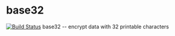 # base32
[![Build Status](https://travis-ci.org/xiejianjun417/base32.svg?branch=master)](https://travis-ci.org/xiejianjun417/base32)
base32 -- encrypt data with 32 printable characters
